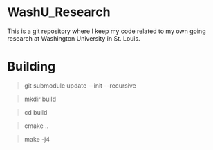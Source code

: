 # WashU_Research

This is a git repository where I keep my code related to my own going research at Washington University in St. Louis.

# Building

> git submodule update --init --recursive

> mkdir build

> cd build

> cmake ..

> make -j4
